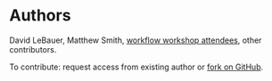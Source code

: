 # Authors

David LeBauer, Matthew Smith, [workflow workshop attendees](http://conferences.igb.illinois.edu/ecological_forecasting/participating-projects), other contributors.

To contribute: request access from existing author or [fork on GitHub](https://github.com/dlebauer/ecological-forecasting-workflows-draft).